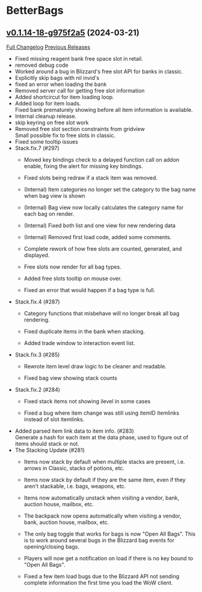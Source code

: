 # BetterBags

## [v0.1.14-18-g975f2a5](https://github.com/Cidan/BetterBags/tree/975f2a5a6f8d8c735ff09a9eb1a8089ed1549d4b) (2024-03-21)
[Full Changelog](https://github.com/Cidan/BetterBags/compare/v0.1.14...975f2a5a6f8d8c735ff09a9eb1a8089ed1549d4b) [Previous Releases](https://github.com/Cidan/BetterBags/releases)

- Fixed missing reagent bank free space slot in retail.  
- removed debug code  
- Worked around a bug in Blizzard's free slot API for banks in classic.  
- Explicitly skip bags with nil invid's  
- fixed an error when loading the bank  
- Removed server call for getting free slot information  
- Added shortcircut for item loading loop.  
- Added loop for item loads.  
    Fixed bank prematurely showing before all item information is available.  
- Internal cleanup release.  
- skip keyring on free slot work  
- Removed free slot section constraints from gridview  
    Small possible fix to free slots in classic.  
- Fixed some tooltip issues  
- Stack.fix.7 (#297)  
    * Moved key bindings check to a delayed function call on addon enable, fixing the alert for missing key bindings.  
    * Fixed slots being redraw if a stack item was removed.  
    * (Internal) Item categories no longer set the category to the bag name when bag view is shown  
    * (Internal) Bag view now locally calculates the category name for each bag on render.  
    * (Internal) Fixed both list and one view for new rendering data  
    * (Internal) Removed first load code, added some comments.  
    * Complete rework of how free slots are counted, generated, and displayed.  
    * Free slots now render for all bag types.  
    * Added free slots tooltip on mouse over.  
    * Fixed an error that would happen if a bag type is full.  
- Stack.fix.4 (#287)  
    * Category functions that misbehave will no longer break all bag rendering.  
    * Fixed duplicate items in the bank when stacking.  
    * Added trade window to interaction event list.  
- Stack.fix.3 (#285)  
    * Rewrote item level draw logic to be cleaner and readable.  
    * Fixed bag view showing stack counts  
- Stack.fix.2 (#284)  
    * Fixed stack items not showing ilevel in some cases  
    * Fixed a bug where item change was still using itemID itemlinks instead of slot itemlinks.  
- Added parsed item link data to item info. (#283)  
    Generate a hash for each item at the data phase, used to figure out of items should stack or not.  
- The Stacking Update (#281)  
    * Items now stack by default when multiple stacks are present, i.e. arrows in Classic, stacks of potions, etc.  
    * Items now stack by default if they are the same item, even if they aren't stackable, i.e. bags, weapons, etc.  
    * Items now automatically unstack when visiting a vendor, bank, auction house, mailbox, etc.  
    * The backpack now opens automatically when visiting a vendor, bank, auction house, mailbox, etc.  
    * The only bag toggle that works for bags is now "Open All Bags". This is to work around several bugs in the Blizzard bag events for opening/closing bags.  
    * Players will now get a notification on load if there is no key bound to "Open All Bags".  
    * Fixed a few item load bugs due to the Blizzard API not sending complete information the first time you load the WoW client.  